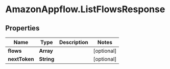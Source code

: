 # AmazonAppflow.ListFlowsResponse

## Properties

Name | Type | Description | Notes
------------ | ------------- | ------------- | -------------
**flows** | **Array** |  | [optional] 
**nextToken** | **String** |  | [optional] 


